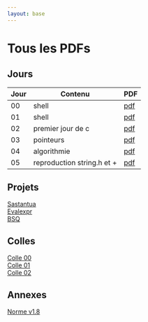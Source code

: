 ```yaml
---
layout: base
---
```

# Tous les PDFs

## Jours

| Jour | Contenu | PDF |
|---   |---      |---  |
| 00 | shell | [pdf](pdfs/j00.pdf) |
| 01 | shell | [pdf](pdfs/j01.pdf) |
| 02 | premier jour de c | [pdf](pdfs/j02.pdf) |
| 03 | pointeurs | [pdf](pdfs/j03.pdf) |
| 04 | algorithmie | [pdf](pdfs/j04.pdf) |
| 05 | reproduction string.h et + | [pdf](pdfs/j05.pdf) |

## Projets

[Sastantua](pdfs/sastantua.pdf)  
[Evalexpr](pdfs/evalepr.pdf)  
[BSQ](pdfs/bsq.pdf)  

## Colles

[Colle 00](pdfs/colle00.pdf)  
[Colle 01](pdfs/colle01.pdf)  
[Colle 02](pdfs/colle02.pdf)  

## Annexes

[Norme v1.8](norme42-v1.8.pdf)
